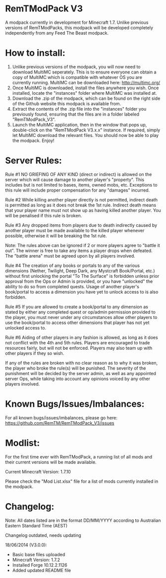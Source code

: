 RemTModPack V3
==============

A modpack currently in development for Minecraft 1.7. Unlike previous versions of RemTModPacks, this modpack will be developed completely independently from any Feed The Beast modpack.

How to install:
===============
1. Unlike previous versions of the modpack, you will now need to download MultiMC seperately. This is to ensure everyone can obtain a copy of MultiMC which is compatible with whatever OS you are currently running. MultiMC can be downloaded here: http://multimc.org/
2. Once MultiMC is downloaded, install the files anywhere you wish. Once installed, locate the "instances" folder where MultiMC was installed at.
3. Download the .zip of the modpack, which can be found on the right side of the Github website this modpack is available from.
4. Extract the contents of the .zip file into the "instances" folder you previously found, ensuring that the files are in a folder labeled "RemTModPack_V3".
5. Launch the MultiMC application, then in the window that pops up, double-click on the "RemTModPack V3.x.x" instance. If required, simply let MultiMC download the relevant files. You should now be able to play the modpack. Enjoy!

Server Rules:
=============

Rule #1
NO GRIEFING OF ANY KIND (direct or indirect) is allowed on the server which will cause damage to another player's "property". This includes but is not limited to bases, items, owned mobs, etc. Exceptions to this rule will include proper compensation for any "damages" incurred.

Rule #2
While killing another player directly is not permitted, indirect death is permitted as long as it does not break the 1st rule. Indirect death means that your player name must not show up as having killed another player. You will be penalised if this rule is broken.

Rule #3
Any dropped items from players due to death indirectly caused by another player must be made available to the killed player whenever possible, otherwise it will be breaking the 1st rule.

Note:
The rules above can be ignored if 2 or more players agree to "battle it out". The winner is free to take any items a player drops when defeated. The "battle arena" must be agreed upon by all players involved.

Rule #4
The creation of any books or portals to any of the various dimensions (Nether, Twilight, Deep Dark, any Mystcraft Book/Portal, etc.) without first unlocking the portal "To The Surface" is forbidden unless prior approval from the Ops or Admin is provided, or you have "unlocked" the ability to do so from completed quests. Usage of another player's book/portal to access a dimension you have yet to unlock access to is also forbidden.

Rule #5
If you are allowed to create a book/portal to any dimension as stated by either any completed quest or op/admin permission provided to the player, you must never under any circumstances allow other players to use the book/portal to access other dimensions that player has not yet unlocked access to.

Rule #6
Aiding of other players in any fashion is allowed, as long as it does not conflict with the 4th and 5th rules. Players are encouraged to trade resources fairly, but will not be enforced. Players may also team up with other players if they so wish.

If any of the rules are broken with no clear reason as to why it was broken, the player who broke the rule(s) will be punished. The severity of the punishment will be decided by the server admin, as well as any appointed server Ops, while taking into account any opinions voiced by any other players involved.

Known Bugs/Issues/Imbalances:
=============================

For all known bugs/issues/imbalances, please go here: https://github.com/RemTM/RemTModPack_V3/issues


Modlist:
========

For the first time ever with RemTModPack, a running list of all mods and their current versions will be made available.

Current Minecraft Version: 1.7.10

Please check the "Mod List.xlsx" file for a list of mods currently installed in the modpack.

Changelog:
==========

Note: All dates listed are in the format DD/MM/YYYY according to Australian Eastern Standard Time (AEST)

Changelog outdated, needs updating

18/06/2014 (V3.0.0):
- Basic base files uploaded
- Minecraft Version: 1.7.2
- Installed Forge 10.12.2.1126
- Added updated README file